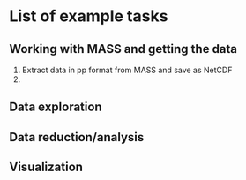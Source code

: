 # List of example tasks

## Working with MASS and getting the data
1. Extract data in pp format from MASS and save as NetCDF
2. 

## Data exploration

## Data reduction/analysis

## Visualization
